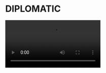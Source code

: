 # DIPLOMATIC

<video src="https://pub-baf63544dce04e12a9502ae4f58bdc2b.r2.dev/diplomatic-status-demo-720.mov" controls />

## What

DIPLOMATIC is a framework for building single-user apps that work offline and sync multiple devices, all while end-to-end encrypting their data.

It lets developers focus on the unique functionality of their apps without worrying about how to manage data.

## How

DIPLOMATIC is an implementation of the Event Sourcing architecture. It models each change to an application's state as an object, called an *operation*, or *op* for short. Web developers may recognize this pattern from React's [`useReducer`](https://react.dev/learn/extracting-state-logic-into-a-reducer) hook. With DIPLOMATIC, app developers implement a reducer (called an "applier" in DIPLOMATIC) to process these change ops, and DIPLOMATIC handles queueing and relaying them between devices via an untrusted cloud host.

## Quickstart

### Initialize App

```shell
npm create @interncom/diplomatic
```

`cd` into the directory that creates.

```shell
npm install
npm run dev
```

### Customize

Edit the `src/App.tsx` in the directory that creates. You'll want to change the operation type name `"custom"` to something that describes the type of data your application operates on. You may have multiple operation types.

### StateManager

Edit the `applier` to update your application state in response to operations of whatever types your app needs. Change the `check` and `apply` functions to suit your application logic. `check` verifies that an `IOp` is of a more-specific operation type. `apply` takes an operation of that more-specific type and updates the application state appropriately based on the operation's `body`.

```typescript
const applier = opMapApplier<{ status: ICustomOp }>({
  "custom": {
    check: (op: IOp): op is ICustomOp => {
      return op.type === "custom" && typeof op.body === "string";
    },
    apply: async (op: ICustomOp) => {
      const curr = appStore.load();
      if (!curr?.updatedAt || op.ts > curr.updatedAt) {
        const val = op.body;
        appStore.store({ val, updatedAt: op.ts });
      }
    }
  }
});
```

### UI

Observe state changes in response to operations of a particular type with the `useStateWatcher` hook, and modify app state by calling the client's `upsert` method, which generates a mutation operation (an `UPSERT` rather than a `DELETE`—the only two operation "verbs").

```typescript
import { useStateWatcher } from '@interncom/diplomatic'
export default function App() {
  const data = useStateWatcher(stateMgr, "custom", () => database.data)
  const update = (newData) => client.upsert("custom", newData)

  // ...
}
```

Build an application UI that visualizes the application state and provides the user control mechanisms which trigger `client.upsert` calls to alter the database via operation objects. DIPLOMATIC handles relaying these operations between clients via a cloud host, and also calls the local `applier` defined above with them, to keep all clients in sync.

## Core Features

- Works offline.
- Syncs multiple devices.
- End-to-end encrypts data.
